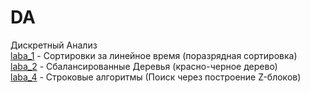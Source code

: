 # DA
Дискретный Анализ  
[laba_1](https://github.com/LobanovOleg/DA/tree/main/laba1) - Сортировки за линейное время (поразрядная сортировка)  
[laba_2](https://github.com/LobanovOleg/DA/tree/main/laba2) - Сбалансированные Деревья (красно-черное дерево)  
[laba_4](https://github.com/LobanovOleg/DA/tree/main/laba4) - Строковые алгоритмы (Поиск через построение Z-блоков)

